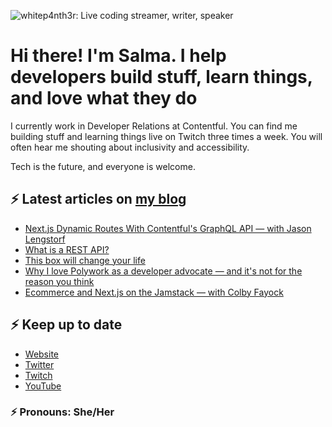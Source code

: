![whitep4nth3r: Live coding streamer, writer, speaker](https://p4nth3rblog-og-image.vercel.app/I'm%20whitep4nth3r.%20I%20help%20developers%20build%20stuff%2C%20learn%20things%2C%20and%20love%20what%20they%20do..png?theme=light&md=0&fontSize=80px&images=https%3A%2F%2Fp4nth3rlabs.netlify.app%2Fassets%2Fsvgs%2Fpanthers%2Fmajick.svg)

# Hi there! I'm Salma. I help developers build stuff, learn things, and love what they do

I currently work in Developer Relations at Contentful. You can find me building stuff and learning things live on Twitch three times a week. You will often hear me shouting about inclusivity and accessibility.

Tech is the future, and everyone is welcome.

## ⚡️ Latest articles on [my blog](https://whitep4nth3r.com)

<!-- BLOG-POST-LIST:START -->
- [Next.js Dynamic Routes With Contentful's GraphQL API — with Jason Lengstorf](https://whitep4nth3r.com/blog/next-js-dynamic-routes-with-contentfuls-graphql-api-with-jason-lengstorf)
- [What is a REST API?](https://whitep4nth3r.com/blog/what-is-a-rest-api)
- [This box will change your life](https://whitep4nth3r.com/talks/this-box-will-change-your-life)
- [Why I love Polywork as a developer advocate — and it's not for the reason you think](https://whitep4nth3r.com/blog/why-i-love-polywork-as-a-developer-advocate)
- [Ecommerce and Next.js on the Jamstack — with Colby Fayock](https://whitep4nth3r.com/blog/ecommerce-next-js-jamstack-colby-fayock)
<!-- BLOG-POST-LIST:END -->

## ⚡️ Keep up to date

- [Website](https://whitep4nth3r.com/?utm_source=github)
- [Twitter](https://twitter.com/whitep4nth3r)
- [Twitch](https://twitch.tv/whitep4nth3r)
- [YouTube](https://www.youtube.com/channel/UCiGFO97qgxZEbbg43mZSeyg)

### ⚡️ Pronouns: She/Her
